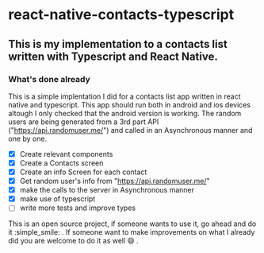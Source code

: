 # react-native-contacts-typescript
## This is my implementation to a contacts list written with Typescript and React Native.
### What's done already
This is a simple implentation I did for a contacts list app written in react native and typescript.
This app should run both in android and ios devices altough I only checked that the android version is working.
The random users are being generated from a 3rd part API ("https://api.randomuser.me/") and called in an Asynchronous manner and one by one.

- [x] Create relevant components
- [x] Create a Contacts screen
- [x] Create an info Screen for each contact
- [x] Get random user's info from "https://api.randomuser.me/"
- [x] make the calls to the server in Asynchronous manner
- [x] make use of typescript
- [ ] write more tests and improve types

This is an open source project, if someone wants to use it, go ahead and do it :simple_smile: . 
If someone want to make improvements on what I already did you are welcome to do it as well :smile: .
